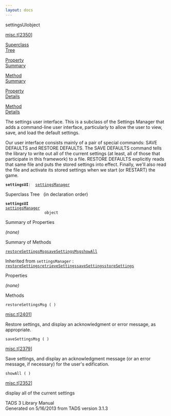 ```yaml
---
layout: docs
---
```

<span class="title">settingsUI</span><span class="type">object</span>

[misc.t](../file/misc.t.html)\[[2350](../source/misc.t.html#2350)\]

[Superclass  
Tree](#_SuperClassTree_)

[Property  
Summary](#_PropSummary_)

[Method  
Summary](#_MethodSummary_)

[Property  
Details](#_Properties_)

[Method  
Details](#_Methods_)

<div class="fdesc">

The settings user interface. This is a subclass of the Settings Manager
that adds a command-line user interface, particularly to allow the user
to view, save, and load the default settings.

Our user interface consists mainly of a pair of special commands: SAVE
DEFAULTS and RESTORE DEFAULTS. The SAVE DEFAULTS command tells the
library to write out all of the current settings (at least, all of those
that participate in this framework) to a file. RESTORE DEFAULTS
explicitly reads that same file and puts the stored settings into
effect. Finally, we'll also read the file and activate its stored
settings when we start (or RESTART) the game.

**`settingsUI`**` :   `[`settingsManager`](../object/settingsManager.html)

</div>

<span id="_SuperClassTree_"></span>

<div class="mjhd">

<span class="hdln">Superclass Tree</span>   (in declaration order)

</div>

**`settingsUI`**  
[`settingsManager`](../object/settingsManager.html)  
`                 object`  
<span id="_PropSummary_"></span>

<div class="mjhd">

<span class="hdln">Summary of Properties</span>  

</div>





*(none)* <span id="_MethodSummary_"></span>

<div class="mjhd">

<span class="hdln">Summary of Methods</span>  

</div>

[`restoreSettingsMsg`](#restoreSettingsMsg)[`saveSettingsMsg`](#saveSettingsMsg)[`showAll`](#showAll)

Inherited from `settingsManager` :  
[`restoreSettings`](../object/settingsManager.html#restoreSettings)[`retrieveSettings`](../object/settingsManager.html#retrieveSettings)[`saveSettings`](../object/settingsManager.html#saveSettings)[`storeSettings`](../object/settingsManager.html#storeSettings)

<span id="_Properties_"></span>

<div class="mjhd">

<span class="hdln">Properties</span>  

</div>

*(none)* <span id="_Methods_"></span>

<div class="mjhd">

<span class="hdln">Methods</span>  

</div>

<span id="restoreSettingsMsg"></span>

`restoreSettingsMsg ( )`

[misc.t](../file/misc.t.html)\[[2401](../source/misc.t.html#2401)\]

<div class="desc">

Restore settings, and display an acknowledgment or error message, as
appropriate.

</div>

<span id="saveSettingsMsg"></span>

`saveSettingsMsg ( )`

[misc.t](../file/misc.t.html)\[[2379](../source/misc.t.html#2379)\]

<div class="desc">

Save settings, and display an acknowledgment message (or an error
message, if necessary) for the user's edification.

</div>

<span id="showAll"></span>

`showAll ( )`

[misc.t](../file/misc.t.html)\[[2352](../source/misc.t.html#2352)\]

<div class="desc">

display all of the current settings

</div>

<div class="ftr">

TADS 3 Library Manual  
Generated on 5/16/2013 from TADS version 3.1.3

</div>
